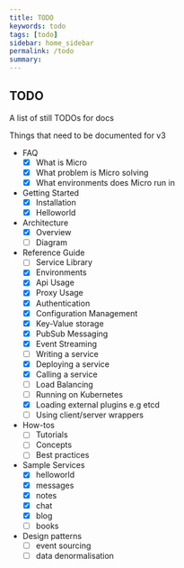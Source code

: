 ```yaml
---
title: TODO
keywords: todo
tags: [todo]
sidebar: home_sidebar
permalink: /todo
summary:
---
```


## TODO

A list of still TODOs for docs

Things that need to be documented for v3

- FAQ
  * [x] What is Micro
  * [x] What problem is Micro solving
  * [x] What environments does Micro run in
- Getting Started
  * [x] Installation
  * [x] Helloworld
- Architecture
  * [x] Overview
  * [ ] Diagram
- Reference Guide
  * [ ] Service Library
  * [x] Environments
  * [x] Api Usage
  * [x] Proxy Usage
  * [x] Authentication
  * [x] Configuration Management
  * [x] Key-Value storage
  * [x] PubSub Messaging
  * [x] Event Streaming
  * [ ] Writing a service
  * [x] Deploying a service
  * [x] Calling a service
  * [ ] Load Balancing
  * [ ] Running on Kubernetes
  * [x] Loading external plugins e.g etcd 
  * [ ] Using client/server wrappers
- How-tos
  * [ ] Tutorials
  * [ ] Concepts
  * [ ] Best practices
- Sample Services
  - [x] helloworld
  - [x] messages
  - [x] notes
  - [x] chat
  - [x] blog
  - [ ] books
- Design patterns
  * [ ] event sourcing
  * [ ] data denormalisation
